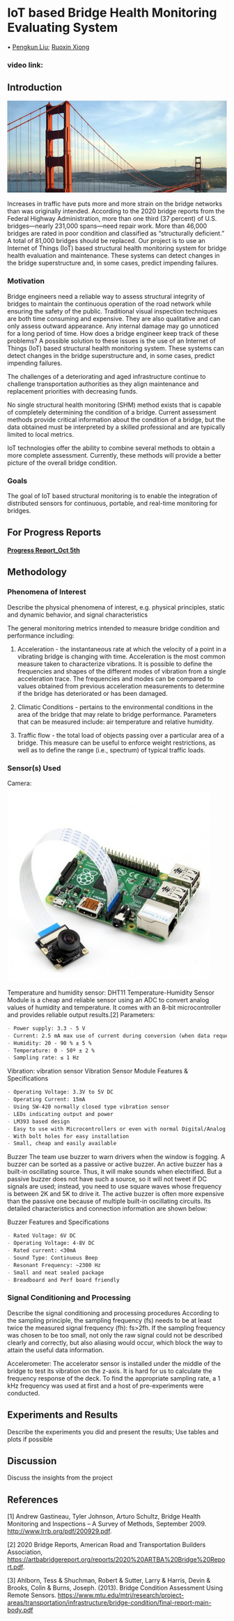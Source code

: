 # IoT based Bridge Health Monitoring Evaluating System

• [Pengkun Liu](pengkunl@andrew.cmu.edu); [Ruoxin Xiong](ruoxinx@andrew.cmu.edu)

### video link:


## Introduction


![](/Images/background.png)

Increases in traffic have puts more and more strain on the bridge networks than was originally intended. According to the 2020 bridge reports from the Federal Highway Administration, more than one third (37 percent) of U.S. bridges—nearly 231,000 spans—need repair work. More than 46,000 bridges are rated in poor condition and classified as “structurally deficient.” A total of 81,000 bridges should be replaced. Our project is to use an Internet of Things (IoT) based structural health monitoring system for bridge health evaluation and maintenance. These systems can detect changes in the bridge superstructure and, in some cases, predict impending failures.

### Motivation

Bridge engineers need a reliable way to assess structural integrity of bridges to maintain the continuous operation of the road network while ensuring the safety of the public. Traditional visual inspection techniques are both time consuming and expensive. They are also qualitative and can only assess outward appearance. Any internal damage may go unnoticed for a long period of time. How does a bridge engineer keep track of these problems? A possible solution to these issues is the use of an Internet of Things (IoT) based structural health monitoring system. These systems can detect changes in the bridge superstructure and, in some cases, predict impending failures.

The challenges of a deteriorating and aged infrastructure continue to challenge transportation authorities as they align maintenance and replacement priorities with decreasing funds.

No single structural health monitoring (SHM) method exists that is capable of completely determining the condition of a bridge. Current assessment methods provide critical information about the condition of a bridge, but the data obtained must be interpreted by a skilled professional and are typically limited to local metrics.

IoT technologies offer the ability to combine several methods to obtain a more complete assessment. Currently, these methods will provide a better picture of the overall bridge condition.

### Goals

The goal of IoT based structural monitoring is to enable the integration of distributed sensors for continuous, portable, and real-time monitoring for bridges. 


## For Progress Reports

#### [Progress Report_Oct 5th](https://github.com/xiongrxchn/IntelBri.github.io/blob/gh-pages/progress_report_1.md)

## Methodology

### Phenomena of Interest

Describe the physical phenomena of interest, e.g. physical principles, static and dynamic behavior, and signal characteristics

The general monitoring metrics intended to measure bridge condition and performance including:

1. Acceleration - the instantaneous rate at which the velocity of a point in a vibrating bridge is changing with time. Acceleration is the most common measure taken to characterize vibrations. It is possible to define the frequencies and shapes of the different modes of vibration from a single acceleration trace. The frequencies and modes can be compared to values obtained from previous acceleration measurements to determine if the bridge has deteriorated or has been damaged.

2. Climatic Conditions - pertains to the environmental conditions in the area of the bridge that may relate to bridge performance. Parameters that can be measured include: air temperature and relative humidity.

3. Traffic flow - the total load of objects passing over a particular area of a bridge. This measure can be useful to enforce weight restrictions, as well as to define the range (i.e., spectrum) of typical traffic loads.

### Sensor(s) Used

Camera:

![](/Images/camera.png)


Temperature and humidity sensor:
DHT11 Temperature-Humidity Sensor Module is a cheap and reliable sensor using an ADC to convert analog values of humidity and temperature. It comes with an 8-bit microcontroller and provides reliable output results.[2]
Parameters:
```markdown
- Power supply: 3.3 - 5 V
- Current: 2.5 mA max use of current during conversion (when data request)
- Humidity: 20 - 90 % ± 5 %
- Temperature: 0 - 50º ± 2 %
- Sampling rate: ≤ 1 Hz
```

Vibration: vibration sensor
Vibration Sensor Module Features & Specifications
```markdown
- Operating Voltage: 3.3V to 5V DC
- Operating Current: 15mA
- Using SW-420 normally closed type vibration sensor
- LEDs indicating output and power
- LM393 based design
- Easy to use with Microcontrollers or even with normal Digital/Analog IC
- With bolt holes for easy installation
- Small, cheap and easily available
```

Buzzer
The team use buzzer to warn drivers when the window is fogging. A buzzer can be sorted as a passive or active buzzer. An active buzzer has a built-in oscillating source. Thus, it will make sounds when electrified. But a passive buzzer does not have such a source, so it will not tweet if DC signals are used; instead, you need to use square waves whose frequency is between 2K and 5K to drive it. The active buzzer is often more expensive than the passive one because of multiple built-in oscillating circuits. Its detailed characteristics and connection information are shown below:

Buzzer Features and Specifications
```markdown
- Rated Voltage: 6V DC
- Operating Voltage: 4-8V DC
- Rated current: <30mA
- Sound Type: Continuous Beep
- Resonant Frequency: ~2300 Hz 
- Small and neat sealed package
- Breadboard and Perf board friendly
```

### Signal Conditioning and Processing

Describe the signal conditioning and processing procedures
According to the sampling principle, the sampling frequency (fs) needs to be at least twice the measured signal frequency (fh): fs>2fh. If the sampling frequency was chosen to be too small, not only the raw signal could not be described clearly and correctly, but also aliasing would occur, which block the way to attain the useful data information.

Accelerometer:
The accelerator sensor is installed under the middle of the bridge to test its vibration on the z-axis. It is hard for us to calculate the frequency response of the deck. To find the appropriate sampling rate, a 1 kHz frequency was used at first and a host of pre-experiments were conducted. 

## Experiments and Results

Describe the experiments you did and present the results; Use tables and plots if possible

## Discussion

Discuss the insights from the project

## References

[1] Andrew Gastineau, Tyler Johnson, Arturo Schultz, Bridge Health Monitoring and Inspections – A Survey of Methods, September 2009. http://www.lrrb.org/pdf/200929.pdf.

[2] 2020 Bridge Reports, American Road and Transportation Builders Association, 
https://artbabridgereport.org/reports/2020%20ARTBA%20Bridge%20Report.pdf.

[3] Ahlborn, Tess & Shuchman, Robert & Sutter, Larry & Harris, Devin & Brooks, Colin & Burns, Joseph. (2013). Bridge Condition Assessment Using Remote Sensors. https://www.mtu.edu/mtri/research/project-areas/transportation/infrastructure/bridge-condition/final-report-main-body.pdf
